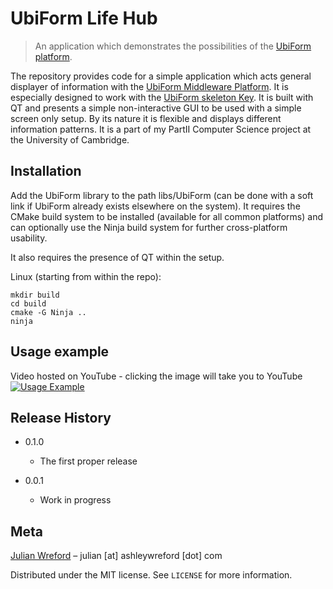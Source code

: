 # UbiForm Life Hub
> An application which demonstrates the possibilities of the [UbiForm platform](https://github.com/J2G8W/UbiForm).

The repository provides code for a simple application which acts general displayer of information with the [UbiForm Middleware Platform](https://github.com/J2G8W/UbiForm).
It is especially designed to work with the [UbiForm skeleton Key](https://github.com/J2G8W/UbiFormSkeletonKey).
It is built with QT and presents a simple non-interactive GUI to be used with a simple screen only setup. By its nature it is flexible and displays different information patterns.
It is a part of my PartII Computer Science project at the University of Cambridge.

## Installation
Add the UbiForm library to the path libs/UbiForm (can be done with a soft link if UbiForm already exists elsewhere on the system).
It requires the CMake build system to be installed (available for all common platforms) and can optionally use the Ninja build system for further cross-platform usability.

It also requires the presence of QT within the setup.

Linux (starting from within the repo):
```
mkdir build
cd build
cmake -G Ninja ..
ninja
```

## Usage example
Video hosted on YouTube - clicking the image will take you to YouTube
[![Usage Example](https://img.youtube.com/vi/pDUWzyeSFu4/0.jpg)](https://youtu.be/pDUWzyeSFu4)



## Release History

* 0.1.0

    * The first proper release
* 0.0.1
    * Work in progress

## Meta
[Julian Wreford](https://www.linkedin.com/in/julian-wreford-986b34154/) – julian \[at\] ashleywreford \[dot\] com

Distributed under the MIT license. See ``LICENSE`` for more information.
